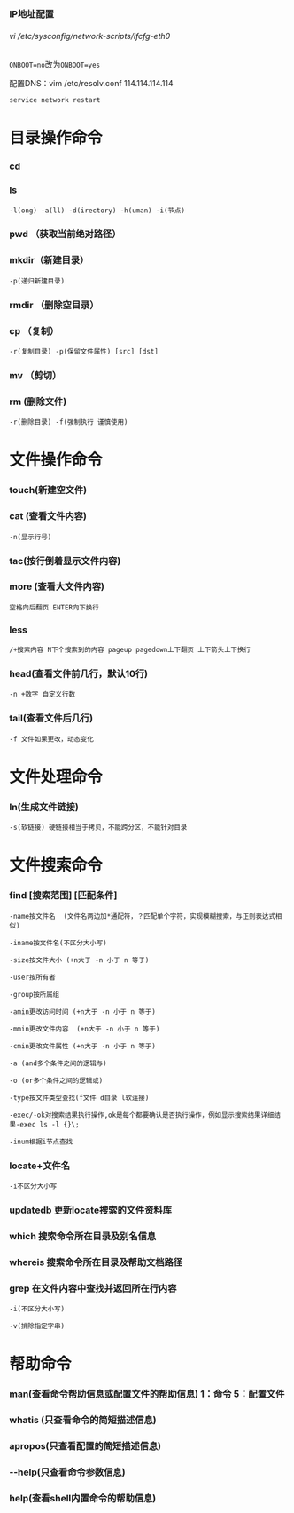 ### IP地址配置

<h6>vi /etc/sysconfig/network-scripts/ifcfg-eth0</h6>

`ONBOOT=no`改为`ONBOOT=yes`

  <p>配置DNS：vim /etc/resolv.conf 114.114.114.114</p>

`service network restart`



# 目录操作命令

### cd 

### ls 

`-l(ong) -a(ll) -d(irectory) -h(uman) -i(节点)`

### pwd （获取当前绝对路径）

### mkdir（新建目录） 

`-p(递归新建目录)`

### rmdir （删除空目录）

### cp （复制） 

`-r(复制目录) -p(保留文件属性) [src] [dst]`

### mv （剪切）

###  rm (删除文件) 

`-r(删除目录) -f(强制执行 谨慎使用)`

# 文件操作命令

### touch(新建空文件) 

### cat (查看文件内容) 

`-n(显示行号) `

### tac(按行倒着显示文件内容)

### more (查看大文件内容)  

`空格向后翻页 ENTER向下换行 `

### less 

`/+搜索内容 N下个搜索到的内容 pageup pagedown上下翻页 上下箭头上下换行`

### head(查看文件前几行，默认10行) 

`-n +数字 自定义行数 `

### tail(查看文件后几行)  

`-f 文件如果更改，动态变化`

# 文件处理命令

### ln(生成文件链接) 

`-s(软链接) 硬链接相当于拷贝，不能跨分区，不能针对目录`





# 文件搜索命令

### find [搜索范围] [匹配条件]

`-name按文件名  (文件名两边加*通配符，？匹配单个字符，实现模糊搜索，与正则表达式相似)`

`-iname按文件名(不区分大小写)`

`-size按文件大小 (+n大于 -n 小于 n 等于)`

`-user按所有者`

`-group按所属组`

`-amin更改访问时间 (+n大于 -n 小于 n 等于)`

`-mmin更改文件内容  (+n大于 -n 小于 n 等于)`

`-cmin更改文件属性 (+n大于 -n 小于 n 等于)`

`-a (and多个条件之间的逻辑与)`

`-o (or多个条件之间的逻辑或)`

`-type按文件类型查找(f文件 d目录 l软连接)`

`-exec/-ok对搜索结果执行操作,ok是每个都要确认是否执行操作，例如显示搜索结果详细结果-exec ls -l {}\;`

`-inum根据i节点查找 `

### locate+文件名

`-i不区分大小写`

### updatedb 更新locate搜索的文件资料库 

### which 搜索命令所在目录及别名信息

### whereis 搜索命令所在目录及帮助文档路径

### grep 在文件内容中查找并返回所在行内容

`-i(不区分大小写)`

`-v(排除指定字串)`

# 帮助命令

### man(查看命令帮助信息或配置文件的帮助信息) 1：命令     5：配置文件

### whatis (只查看命令的简短描述信息)

### apropos(只查看配置的简短描述信息)

### --help(只查看命令参数信息)

### help(查看shell内置命令的帮助信息)
